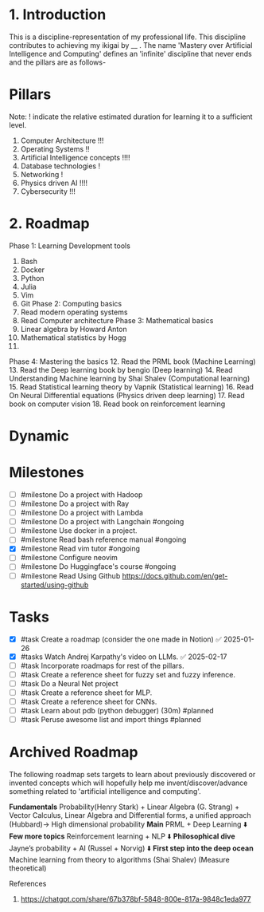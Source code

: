 
# 1. Introduction
This is a discipline-representation of my professional life. This discipline contributes to achieving my ikigai by __ . The name 'Mastery over Artificial Intelligence and Computing' defines an 'infinite' discipline that never ends and the pillars are as follows-
# Pillars
Note: ! indicate the relative estimated duration for learning it to a sufficient level.
1. Computer Architecture !!!
2. Operating Systems !!
3. Artificial Intelligence concepts !!!!
4. Database technologies !
5. Networking !
6. Physics driven AI !!!!
7. Cybersecurity !!!
# 2. Roadmap
Phase 1: Learning Development tools
1. Bash 
2. Docker
3. Python
4. Julia
5. Vim
6. Git
Phase 2: Computing basics
7. Read modern operating systems
8. Read Computer architecture
Phase 3: Mathematical basics
9. Linear algebra by Howard Anton
10. Mathematical statistics by Hogg
11. 
Phase 4: Mastering the basics
12. Read the PRML book (Machine Learning)
13. Read the Deep learning book by bengio (Deep learning)
14. Read Understanding Machine learning by Shai Shalev (Computational learning)
15. Read Statistical learning theory by Vapnik (Statistical learning)
16. Read On Neural Differential equations (Physics driven deep learning)
17. Read book on computer vision 
18. Read book on reinforcement learning


# Dynamic

# Milestones
- [ ] #milestone Do a project with Hadoop
- [ ] #milestone Do a project with Ray
- [ ] #milestone Do a project with Lambda
- [ ] #milestone Do a project with Langchain #ongoing 
- [ ] #milestone Use docker in a project.
- [ ] #milestone Read bash reference manual #ongoing
- [x] #milestone Read vim tutor #ongoing
- [ ] #milestone Configure neovim
- [ ] #milestone Do Huggingface's course #ongoing
- [ ] #milestone Read Using Github https://docs.github.com/en/get-started/using-github

# Tasks
- [x] #task Create a roadmap (consider the one made in Notion) ✅ 2025-01-26
- [x] #tasks Watch Andrej Karpathy's video on LLMs. ✅ 2025-02-17
- [ ] #task Incorporate roadmaps for rest of the pillars.
- [ ] #task Create a reference sheet for fuzzy set and fuzzy inference.
- [ ] #task Do a Neural Net project
- [ ] #task Create a reference sheet for MLP.
- [ ] #task Create a reference sheet for CNNs.
- [ ] #task Learn about pdb (python debugger) (30m) #planned
- [ ] #task Peruse awesome list and import things #planned

# Archived Roadmap
The following roadmap sets targets to learn about previously discovered or invented concepts which will hopefully help me invent/discover/advance something related to 'artificial intelligence and computing'.

**Fundamentals**
Probability(Henry Stark) + Linear Algebra (G. Strang) + Vector Calculus, Linear Algebra and Differential forms, a unified approach (Hubbard)→ High dimensional probability
**Main**
PRML + Deep Learning
⬇️
**Few more topics**
Reinforcement learning + NLP
⬇️
**Philosophical dive**
Jayne’s probability + AI (Russel + Norvig)
⬇️
**First step into the deep ocean**
Machine learning from theory to algorithms (Shai Shalev) (Measure theoretical)

References
1. https://chatgpt.com/share/67b378bf-5848-800e-817a-9848c1eda977